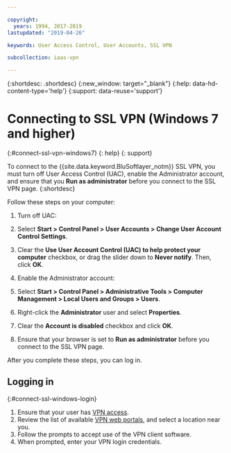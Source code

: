 ```yaml
---

copyright:
  years: 1994, 2017-2019
lastupdated: "2019-04-26"

keywords: User Access Control, User Accounts, SSL VPN

subcollection: iaas-vpn

---
```


{:shortdesc: .shortdesc}
{:new_window: target="_blank"}
{:help: data-hd-content-type='help'}
{:support: data-reuse='support'}

# Connecting to SSL VPN (Windows 7 and higher)
{:#connect-ssl-vpn-windows7}
{: help}
{: support}

To connect to the {{site.data.keyword.BluSoftlayer_notm}} SSL VPN, you must turn off User Access Control (UAC), enable the Administrator account, and ensure that you **Run as administrator** before you connect to the SSL VPN page.
{:shortdesc}

Follow these steps on your computer:

1. Turn off UAC:

  1. Select **Start > Control Panel > User Accounts > Change User Account Control Settings**.
  1. Clear the **Use User Account Control (UAC) to help protect your computer** checkbox, or drag the slider down to **Never notify**. Then, click **OK**.

1. Enable the Administrator account:

  1. Select **Start > Control Panel > Administrative Tools > Computer Management > Local Users and Groups > Users**.
  1. Right-click the **Administrator** user and select **Properties**.
  1. Clear the **Account is disabled** checkbox and click **OK**.

1. Ensure that your browser is set to **Run as administrator** before you connect to the SSL VPN page.

After you complete these steps, you can log in.

## Logging in
{:#connect-ssl-windows-login}

1. Ensure that your user has [VPN access](/docs/iaas-vpn?topic=iaas-vpn-activate-or-deacivate-ssl-vpn-access-for-a-user).
2. Review the list of available [VPN web portals](https://www.ibm.com/cloud/vpn-access), and select a location near you.
3. Follow the prompts to accept use of the VPN client software.
4. When prompted, enter your VPN login credentials.
